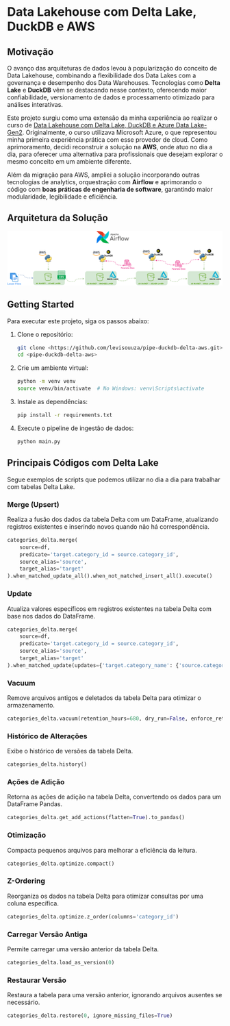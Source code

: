 # Data Lakehouse com Delta Lake, DuckDB e AWS

## Motivação
O avanço das arquiteturas de dados levou à popularização do conceito de Data Lakehouse, combinando a flexibilidade dos Data Lakes com a governança e desempenho dos Data Warehouses. Tecnologias como **Delta Lake** e **DuckDB** vêm se destacando nesse contexto, oferecendo maior confiabilidade, versionamento de dados e processamento otimizado para análises interativas.

Este projeto surgiu como uma extensão da minha experiência ao realizar o curso de [Data Lakehouse com Delta Lake, DuckDB e Azure Data Lake-Gen2](https://www.udemy.com/course/criando-um-lakehouse-com-python-deltalake-duckdb-e-azure-data-lake-sql/). Originalmente, o curso utilizava Microsoft Azure, o que representou minha primeira experiência prática com esse provedor de cloud. Como aprimoramento, decidi reconstruir a solução na **AWS**, onde atuo no dia a dia, para oferecer uma alternativa para profissionais que desejam explorar o mesmo conceito em um ambiente diferente.

Além da migração para AWS, ampliei a solução incorporando outras tecnologias de analytics, orquestração com **Airflow** e aprimorando o código com **boas práticas de engenharia de software**, garantindo maior modularidade, legibilidade e eficiência.

## Arquitetura da Solução
![pipe-aws-duckdb-delta.drawio](pipe-aws-duckdb-delta.drawio.png)

## Getting Started
Para executar este projeto, siga os passos abaixo:

1. Clone o repositório:
   ```bash
   git clone <https://github.com/levisouuza/pipe-duckdb-delta-aws.git>
   cd <pipe-duckdb-delta-aws>
   ```
2. Crie um ambiente virtual:
   ```bash
   python -m venv venv
   source venv/bin/activate  # No Windows: venv\Scripts\activate
   ```
3. Instale as dependências:
   ```bash
   pip install -r requirements.txt
   ```
4. Execute o pipeline de ingestão de dados:
   ```bash
   python main.py
   ```

## Principais Códigos com Delta Lake

Segue exemplos de scripts que podemos utilizar no dia a dia para trabalhar com tabelas Delta Lake.

### Merge (Upsert)
Realiza a fusão dos dados da tabela Delta com um DataFrame, atualizando registros existentes e inserindo novos quando não há correspondência.
```python
categories_delta.merge(
    source=df,
    predicate='target.category_id = source.category_id',
    source_alias='source',
    target_alias='target'
).when_matched_update_all().when_not_matched_insert_all().execute()
```

### Update
Atualiza valores específicos em registros existentes na tabela Delta com base nos dados do DataFrame.
```python
categories_delta.merge(
    source=df,
    predicate='target.category_id = source.category_id',
    source_alias='source',
    target_alias='target'
).when_matched_update(updates={'target.category_name': {'source.category_name'}}).execute()
```

### Vacuum
Remove arquivos antigos e deletados da tabela Delta para otimizar o armazenamento.
```python
categories_delta.vacuum(retention_hours=680, dry_run=False, enforce_retention_duration=True)
```

### Histórico de Alterações
Exibe o histórico de versões da tabela Delta.
```python
categories_delta.history()
```

### Ações de Adição
Retorna as ações de adição na tabela Delta, convertendo os dados para um DataFrame Pandas.
```python
categories_delta.get_add_actions(flatten=True).to_pandas()
```

### Otimização
Compacta pequenos arquivos para melhorar a eficiência da leitura.
```python
categories_delta.optimize.compact()
```

### Z-Ordering
Reorganiza os dados na tabela Delta para otimizar consultas por uma coluna específica.
```python
categories_delta.optimize.z_order(columns='category_id')
```

### Carregar Versão Antiga
Permite carregar uma versão anterior da tabela Delta.
```python
categories_delta.load_as_version(0)
```

### Restaurar Versão
Restaura a tabela para uma versão anterior, ignorando arquivos ausentes se necessário.
```python
categories_delta.restore(0, ignore_missing_files=True)
```

